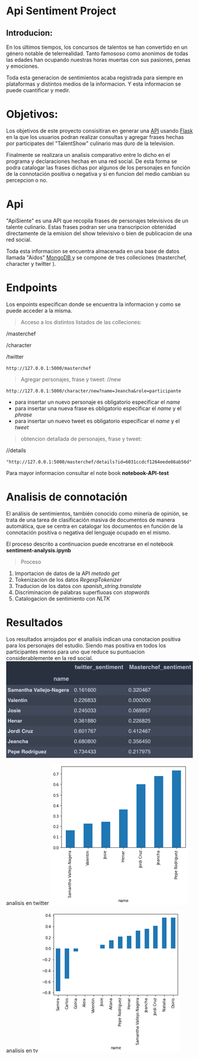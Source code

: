 # Api Sentiment Project


## Introducion:
En los últimos tiempos, los concursos de talentos se han convertido en un género notable de telerrealidad. Tanto famososo como anonimos de todas las edades han ocupando nuestras horas muertas con sus pasiones, penas y emociones. 

Toda esta generacion de sentimientos acaba registrada para siempre en plataformas y distintos medios de la informacion. Y esta informacion se puede cuantificar y medir.  

# Objetivos: 
Los objetivos de este proyecto consisitiran en generar una [API](https://es.wikipedia.org/wiki/Interfaz_de_programaci%C3%B3n_de_aplicaciones) usando [Flask](https://es.wikipedia.org/wiki/Flask) en la que los usuarios podran realizar consultas y agregar frases hechas por participates del "TalentShow" culinario mas duro de la television. 

Finalmente se realizara un analisis comparativo entre lo dicho en el programa y declaraciones hechas en una red social. De esta forma se podra catalogar las frases dichas por algunos de los personajes en función de la connotación positiva o negativa y si en funcion del medio cambian su percepcion o no. 


# Api

"ApiSiente" es una API que recopila frases de personajes televisivos de un talente culinario. Estas frases podran ser una transcripcion obtenidad directamente de la emision del show televisivo o bien de publicacion de una red social. 

Toda esta informacion se encuentra almacenada en una base de datos llamada "Aidos"  [MongoDB ](https://es.wikipedia.org/wiki/MongoDB) y se compone de tres colleciones (masterchef, character y twitter ). 

# Endpoints

Los enpoints especifican donde se encuentra la informacion y como se puede acceder a la misma. 

> Acceso a los distintos listados de las colleciones:  

/masterchef

/character

/twitter
~~~
http://127.0.0.1:5000/masterchef
~~~


> Agregar personajes, frase y tweet:
//new
~~~~
http://127.0.0.1:5000/character/new?name=Jeancha&role=participante
~~~~
- para insertar un nuevo personaje es obligatorio especificar el *name* 
-  para insertar una nueva frase  es obligatorio especificar el *name* y el *phrase*
-  para insertar un nuevo tweet es obligatorio especificar el *name* y el *tweet*


> obtencion detallada de personajes, frase y tweet:

//details
~~~~
"http://127.0.0.1:5000/masterchef/details?id=6031ccdcf1264eede86ab56d"
~~~~

Para mayor informacion consultar el note book **notebook-API-test**

# Analisis de connotación

El análisis de sentimientos, también conocido como minería de opinión, se trata de una tarea de clasificación masiva de documentos de manera automática, que se centra en catalogar los documentos en función de la connotación positiva o negativa del lenguaje ocupado en el mismo.

El proceso descrito a continuacion puede encotrarse en el notebook **sentiment-analysis.ipynb**

> Proceso 

1. Importacion de datos de la API *metodo get* 
2. Tokenizacion de los datos *RegexpTokenizer*
3. Traducion de los datos con *spanish_string.translate* 
4. Discriminacion de palabras superfluoas con *stopwords*
5. Catalogacion de sentimiento con *NLTK*

# Resultados 

Los resultados arrojados por el analisis indican una conotacion positiva para los personajes del estudio. Siendo mas positiva en todos los participantes menos para uno que reduce su puntuacion considerablemente en la red social.
![tabla](/images/tabla.png)


analisis en twitter
![twitter](/images/twitter.png)



analisis en tv
![tv](/images/tv.png)



